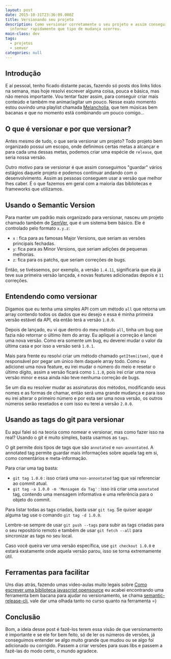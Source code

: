 ```yaml
---
layout: post
date: 2015-10-31T23:36:09.000Z
title: Versionando seu projeto
description: Como versionar corretamente o seu projeto e assim conseguir
  informar rapidamente que tipo de mudança ocorreu.
main-class: dev
tags:
  - projetos
  - semver
categories: null
---
```


## Introdução

E aí pessoal, tenho ficado distante pacas, fazendo só posts dos links lidos na semana, mas hoje resolvi escrever alguma coisa, pouca e básica, mas não menos importante. Vou tentar fazer assim, para conseguir criar mais conteúdo e também me animar/agitar um pouco. Nesse exato momento estou ouvindo uma playlist chamada [Melancholia](https://open.spotify.com/playlist/37i9dQZF1DWZrc3lwvImLj?si=T01Fdb5ASAa8yHHpnAUNJQ), que tem músicas bem bacanas e que no momento está combinando um pouco comigo...

## O que é versionar e por que versionar?

Antes mesmo de tudo, o que seria versionar um projeto? Todo projeto bem organizado possui um escopo, onde definimos certas metas a alcançar e para cada uma dessas metas, podemos criar uma espécie de `release`, que seria nossa versão.

Outro motivo para se versionar é que assim conseguimos "guardar" vários estágios daquele projeto e podemos continuar andando com o desenvolvimento. Assim as pessoas conseguem usar a versão que melhor lhes caber. É o que fazemos em geral com a maioria das bibliotecas e frameworks que utilizamos.

## Usando o Semantic Version

Para manter um padrão mais organizado para versionar, nasceu um projeto chamado também de [SemVer](http://semver.org/), que é um sistema bem básico. Ele é controlado pelo formato `x.y.z`:

- `x` : fica para as famosas Major Versions, que seriam as versões principais fechadas.
- `y`: fica para as Minor Versions, que seriam adições de pequenas melhorias.
- `z`: fica para os patchs, que seriam correções de bugs.

Então, se tivéssemos, por exemplo, a versão `1.4.11`, significaria que ela já teve sua primeira versão lançada, `4` novas features adicionadas depois e `11` correções.

## Entendendo como versionar

Digamos que eu tenha uma simples API com um método `all` que retorna um array contendo todos os dados que eu desejo e essa é minha primeira versão estável da API, ela então terá a versão `1.0.0`. 

Depois de lançado, eu vi que dentro do meu método `all`, tinha um bug que fazia não retornar o último item do array. Eu apliquei a correção e lancei uma nova versão. Como era somente um bug, eu deverei mudar o valor da última casa e por isso a versão será `1.0.1`.

Mais para frente eu resolvi criar um método chamado `getItem(item)`, que é responsável por pegar um único item daquele array todo. Como eu adicionei uma nova feature, eu irei mudar o número do meio e resetar o último dígito, assim a versão ficará como `1.1.0`, pois irei criar uma nova versão minor e essa ainda não teve nenhuma correção de bugs.

Se um dia eu resolver mudar as assinaturas dos métodos, modificando seus nomes e as formas de chamar, então será uma grande mudança e para isso eu irei alterar o primeiro número e por esta ser uma nova versão, os outros números serão resetados e com isso eu terei a versão `2.0.0`.

## Usando as tags do git para versionar

Eu aqui falei só na teoria como nomear e versionar, mas como fazer isso na real? Usando o git é muito simples, basta usarmos as `tags`.

O git permite dois tipos de tags que são `annotated` e `non-annontated`. A annotated tag permite guardar mais informações sobre aquela tag em si, como comentários e meta-informação.

Para criar uma tag basta:

- `git tag 1.0.0` : isso criará uma `non-annontated` tag que vai referenciar ao commit atual.
- `git tag -a 1.0.0 -m 'Mensagem da Tag'` : isso irá criar uma `annotated` tag, contendo uma mensagem informativa e uma referência para o objeto do commit.

Para listar todas as tags criadas, basta usar `git tag`. Se quiser apagar alguma tag use o comando `git tag -d 1.0.0`.

Lembre-se sempre de usar `git push --tags` para subir as tags criadas para o seu repositório remoto e também de usar `git fetch --all` para sincronizar as tags no seu local.

Caso você queira ver uma versão específica, use `git checkout 1.0.0` e estará exatamente onde aquela versão parou, isso se torna extremamente útil.

## Ferramentas para facilitar

Uns dias atrás, fazendo umas video-aulas muito legais sobre [Como escrever uma biblioteca javascript opensource](https://egghead.io/lessons/javascript-how-to-write-a-javascript-library-automating-releases-with-semantic-release) eu acabei encontrando uma ferramenta bem bacana para ajudar no versionamento, se chama [semantic-release-cli](https://github.com/semantic-release/semantic-release), vale dar uma olhada tanto no curso quanto na ferramenta =)

## Conclusão

Bom, a ideia desse post é fazê-los terem essa visão de que versionamento é importante e se ele for bem feito, só de ler os números de versões, já conseguimos entender se algo muito grande que mudou ou se algo foi adicionado ou corrigido. Passem a criar versões para suas libs e passem a fazê-las do modo certo, o mundo agradece.


